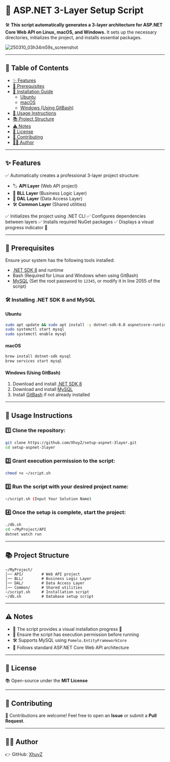 # 🚀 ASP.NET 3-Layer Setup Script

🛠 **This script automatically generates a 3-layer architecture for ASP.NET Core Web API on Linux, macOS, and Windows.**
It sets up the necessary directories, initializes the project, and installs essential packages.

![250310_03h34m59s_screenshot](https://github.com/user-attachments/assets/7bb4723b-86e7-47c8-98ac-b381da53daf6)


---

## 📜 Table of Contents

- [✨ Features](#features)
- [📌 Prerequisites](#prerequisites)
- [🚀 Installation Guide](#installation-guide)
  - [Ubuntu](#ubuntu)
  - [macOS](#macos)
  - [Windows (Using GitBash)](#windows-using-gitbash)
- [🔧 Usage Instructions](#usage-instructions)
- [📚 Project Structure](#project-structure)
- [⚠️ Notes](#notes)
- [📝 License](#license)
- [🤝 Contributing](#contributing)
- [👨‍💻 Author](#author)

---

## ✨ Features

✅ Automatically creates a professional 3-layer project structure:

- 🏷 **API Layer** (Web API project)
- 💠 **BLL Layer** (Business Logic Layer)
- 💾 **DAL Layer** (Data Access Layer)
- 🛠 **Common Layer** (Shared utilities)

✅ Initializes the project using .NET CLI
✅ Configures dependencies between layers
✅ Installs required NuGet packages
✅ Displays a visual progress indicator 🎯

---

## 📌 Prerequisites

Ensure your system has the following tools installed:

- [.NET SDK 8](https://dotnet.microsoft.com/en-us/download/dotnet/8.0) and runtime
- Bash (Required for Linux and Windows when using GitBash)
- [MySQL](https://dev.mysql.com/downloads/) (Set the root password to `12345`, or modify it in line 2055 of the script)

### 🛠 Installing .NET SDK 8 and MySQL

#### Ubuntu

```bash
sudo apt update && sudo apt install -y dotnet-sdk-8.0 aspnetcore-runtime-8.0 mysql-server
sudo systemctl start mysql
sudo systemctl enable mysql
```

#### macOS

```bash
brew install dotnet-sdk mysql
brew services start mysql
```

#### Windows (Using GitBash)

1. Download and install [.NET SDK 8](https://dotnet.microsoft.com/en-us/download/dotnet/8.0)
2. Download and install [MySQL](https://dev.mysql.com/downloads/installer/)
3. Install [GitBash](https://git-scm.com/downloads) if not already installed

---

## 🚀 Usage Instructions

### 1️⃣ Clone the repository:

```bash
git clone https://github.com/XhuyZ/setup-aspnet-3layer.git
cd setup-aspnet-3layer
```

### 2️⃣ Grant execution permission to the script:

```bash
chmod +x ~/script.sh
```

### 3️⃣ Run the script with your desired project name:

```bash
~/script.sh (Input Your Solution Name)
```

### 4️⃣ Once the setup is complete, start the project:

```bash
./db.sh
cd ~/MyProject/API
dotnet watch run
```

---

## 📚 Project Structure

```
~/MyProject/
│── API/        # Web API project
│── BLL/        # Business Logic Layer
│── DAL/        # Data Access Layer
│── Common/     # Shared utilities
~/script.sh     # Installation script
~/db.sh         # Database setup script
```

---

## ⚠️ Notes

- 🏁 The script provides a visual installation progress 🎯
- 🔐 Ensure the script has execution permission before running
- 🛠 Supports MySQL using `Pomelo.EntityFrameworkCore`
- 📌 Follows standard ASP.NET Core Web API architecture

---

## 📝 License

📚 Open-source under the **MIT License**

---

## 🤝 Contributing

🚀 Contributions are welcome! Feel free to open an **Issue** or submit a **Pull Request**.

---

## 👨‍💻 Author

👉 GitHub: [XhuyZ](https://github.com/XhuyZ)

